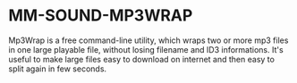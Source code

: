 MM-SOUND-MP3WRAP
================

 Mp3Wrap is a free command-line utility, which wraps two or more mp3 files in one large playable file, without losing filename and ID3 informations. It's useful to make large files easy to download on internet and then easy to split again in few seconds.
